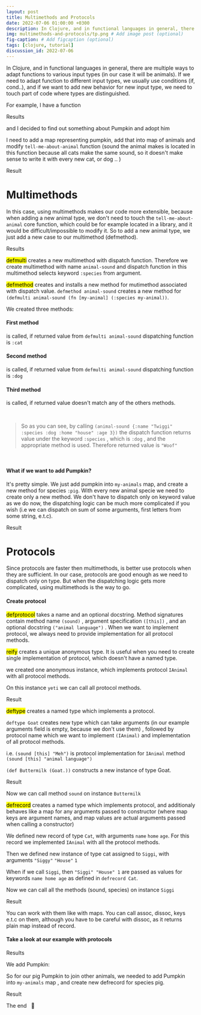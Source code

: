 ```yaml
---
layout: post
title: Multimethods and Protocols
date: 2022-07-06 01:00:00 +0300
description: In Clojure, and in functional languages in general, there are multiple ways to adapt functions to various types (in our case it will be animals). If we need to adapt function to various types, we usually use conditions (if, cond..), and if we want to add new behavior for another type, we need to touch part of code where types are distinguished. 
img: multimethods-and-protocols/tp.png # Add image post (optional)
fig-caption: # Add figcaption (optional)
tags: [clojure, tutorial]
discussion_id: 2022-07-06
---
```


In Clojure, and in functional languages in general, there are multiple ways to adapt functions to various input types (in our case it will be animals). If we need to adapt function to different input types, we usually use conditions (if, cond..), and if we want to add new behavior for new input type, we need to touch part of code where types are distinguished. 

For example, I have a function

<script src="https://gist.github.com/46947964f83e15e6a270.js"></script>


Results

<script src="https://gist.github.com/8917852c3dcf472e88fb.js"></script>

<script src="https://gist.github.com/1dc7aac1f416e9d342f3.js"></script>


and I decided to find out something about Pumpkin and adopt him

<script src="https://gist.github.com/5cd35c3b34f1b0cb1014.js"></script>

I need to add a map representing pumpkin, add that into map of animals and modify `tell-me-about-animal` function (sound the animal makes is located in this function because all cats make the same sound, so it doesn't make sense to write it with every new cat, or dog .. )

<script src="https://gist.github.com/4bcda1e07eff41a1e9a2.js"></script>

Result

<script src="https://gist.github.com/d452da45dcae3f71a732.js"></script>


# Multimethods

In this case, using multimethods makes our code more extensible, because when adding a new animal type, we don't need to touch the `tell-me-about-animal` core function, which could be for example located in a library, and it would be difficult/impossible to modify it. So to add a new animal type, we just add a new case to our multimethod (defmethod).


<script src="https://gist.github.com/a8a1aab71011a91a7f32.js"></script>

Results

<script src="https://gist.github.com/3ab30420559b9dec711c.js"></script>

<script src="https://gist.github.com/342bb6c1a4f9637e41f3.js"></script>

<mark> defmulti</mark> creates a new multimethod with dispatch function. Therefore we create multimethod with name `animal-sound` and dispatch function in this multimethod selects keyword `:species` from argument.

<script src="https://gist.github.com/a4d41601172b0c7b4c0c.js"></script>

<mark>defmethod</mark> creates and installs a new method for mutimethod associated with dispatch value. `defmethod animal-sound` creates a new method for `(defmulti animal-sound (fn [my-animal] (:species my-animal))`.

We created three methods: 

#### First method

<script src="https://gist.github.com/43297e0e6b72898e9d98.js"></script>

is called, if returned value from `defmulti animal-sound` dispatching function is `:cat`

#### Second method

<script src="https://gist.github.com/6d9719e15ffedf7f2cbf.js"></script>

is called, if returned value from `defmulti animal-sound` dispatching function is `:dog`

#### Third method
     
<script src="https://gist.github.com/1c4761f70b60dd3022b0.js"></script>

is called, if returned value doesn't match any of the others methods. 

&nbsp;

>So as you can see, by calling `(animal-sound {:name "Twiggi" :species :dog :home "house" :age 3})` the dispatch function returns value under the keyword `:species` , which is `:dog` , and the appropriate method is used. Therefore returned value is `"Woof"`

><script src="https://gist.github.com/9ce1d3597716ba311a2a.js"></script>

&nbsp;

#### What if we want to add Pumpkin?

It's pretty simple. We just add pumpkin into `my-animals` map, and create a new method for species `:pig`. With every new animal specie we need to create only a new method. We don't have to dispatch only on keyword value as we do now, the dispatching logic can be much more complicated if you wish (i.e we can dispatch on sum of some arguments, first letters from some string, e.t.c).

<script src="https://gist.github.com/1236ce8c81fbbf0cd591.js"></script>

Result

<script src="https://gist.github.com/d452da45dcae3f71a732.js"></script>

# Protocols

Since protocols are faster then multimethods, is better use protocols when they are sufficient. In our case, protocols are good enough as we need to dispatch only on type. But when the dispatching logic gets more complicated, using multimethods is the way to go.

#### Create protocol

<script src="https://gist.github.com/05d7afaef6a4c0b787f1.js"></script>
            
<mark>defprotocol</mark> takes a name and an optional docstring. Method signatures contain method name `(sound)` , argument specification `([this])` , and an optional docstring `("animal language")` . When we want to implement protocol, we always need to provide implementation for all protocol methods.
            
<mark> reify</mark> creates a unique anonymous type. It is useful when you need to create single implementation of protocol, which doesn't have a named type.

<script src="https://gist.github.com/e9bbb833a6a7ba9a7cf3.js"></script>

we created one anonymous instance, which implements protocol `IAnimal` with all protocol methods.

On this instance `yeti` we can call all protocol methods.

Result

<script src="https://gist.github.com/c1eb0c78b0f6edf5f60d.js"></script>
            

<mark> deftype</mark> creates a named type which implements a protocol.

<script src="https://gist.github.com/e4521ed8bb8046877f3b.js"></script>

`deftype Goat` creates new type which can take arguments (in our example arguments field is empty, because we don't use them) , followed by protocol name which we want to implement `(IAnimal)` and implementation of all protocol methods.

i.e. `(sound [this] "Meh")` is protocol implementation for `IAnimal` method `(sound [this] "animal language")`

`(def Buttermilk (Goat.))` constructs a new instance of type Goat.


Result

<script src="https://gist.github.com/762b69eab48d1e3a67d0.js"></script>

Now we can call method `sound` on instance `Buttermilk`

<mark> defrecord</mark> creates a named type which implements protocol, and additionaly behaves like a map for any arguments passed to constructor (where map keys are argument names, and map values are actual arguments passed when calling a constructor)

<script src="https://gist.github.com/f07bdba7c400a6871852.js"></script>

We defined new record of type `Cat`, with arguments `name` `home` `age`. For this record we implemented `IAnimal` with all the protocol methods.

Then we defined new instance of type cat assigned to `Siggi`, with arguments `"Siggy"` `"House"` `1`

When if we call `Siggi`, then `"Siggi" "House" 1` are passed as values for keywords `name home age` as defined in `defrecord Cat`.

Now we can call all the methods (sound, species) on instance `Siggi`

Result

<script src="https://gist.github.com/a33ebfe4104a7806f4bb.js"></script>

<script src="https://gist.github.com/d8df0573bf8ad0b3df18.js"></script>

You can work with them like with maps. You can call assoc, dissoc, keys e.t.c on them, although you have to be careful with dissoc, as it returns plain map instead of record. 

<script src="https://gist.github.com/2e5bd6c0d7f31e3e73e0.js"></script>

#### Take a look at our example with protocols

<script src="https://gist.github.com/b5e7864f16fcbf817e31.js"></script>

Results

<script src="https://gist.github.com/8917852c3dcf472e88fb.js"></script>

<script src="https://gist.github.com/1dc7aac1f416e9d342f3.js"></script>

We add Pumpkin:

<script src="https://gist.github.com/d92618bb44729c1bf430.js"></script>

So for our pig Pumpkin to join other animals, we needed to add Pumpkin into `my-animals` map , and create new defrecord for species pig.
  
Result

<script src="https://gist.github.com/5c3f4cdf56bd921473d3.js"></script>

The end &nbsp; :pig:

